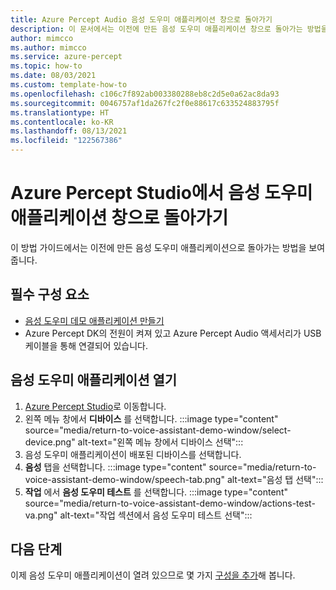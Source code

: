 ```yaml
---
title: Azure Percept Audio 음성 도우미 애플리케이션 창으로 돌아가기
description: 이 문서에서는 이전에 만든 음성 도우미 애플리케이션 창으로 돌아가는 방법을 보여 줍니다.
author: mimcco
ms.author: mimcco
ms.service: azure-percept
ms.topic: how-to
ms.date: 08/03/2021
ms.custom: template-how-to
ms.openlocfilehash: c106c7f892ab003380288eb8c2d5e0a62ac8da93
ms.sourcegitcommit: 0046757af1da267fc2f0e88617c633524883795f
ms.translationtype: HT
ms.contentlocale: ko-KR
ms.lasthandoff: 08/13/2021
ms.locfileid: "122567386"
---
```

# <a name="return-to-your-voice-assistant-application-window-in-azure-percept-studio"></a>Azure Percept Studio에서 음성 도우미 애플리케이션 창으로 돌아가기

이 방법 가이드에서는 이전에 만든 음성 도우미 애플리케이션으로 돌아가는 방법을 보여 줍니다.

## <a name="prerequisites"></a>필수 구성 요소

- [음성 도우미 데모 애플리케이션 만들기](./tutorial-no-code-speech.md)
- Azure Percept DK의 전원이 켜져 있고 Azure Percept Audio 액세서리가 USB 케이블을 통해 연결되어 있습니다.

## <a name="open-your-voice-assistant-application"></a>음성 도우미 애플리케이션 열기
1. [Azure Percept Studio](https://portal.azure.com/#blade/AzureEdgeDevices/Main/overview)로 이동합니다.
1. 왼쪽 메뉴 창에서 **디바이스** 를 선택합니다.
    :::image type="content" source="media/return-to-voice-assistant-demo-window/select-device.png" alt-text="왼쪽 메뉴 창에서 디바이스 선택":::
1. 음성 도우미 애플리케이션이 배포된 디바이스를 선택합니다.
1. **음성** 탭을 선택합니다. :::image type="content" source="media/return-to-voice-assistant-demo-window/speech-tab.png" alt-text="음성 탭 선택":::
1. **작업** 에서 **음성 도우미 테스트** 를 선택합니다. :::image type="content" source="media/return-to-voice-assistant-demo-window/actions-test-va.png" alt-text="작업 섹션에서 음성 도우미 테스트 선택":::

## <a name="next-steps"></a>다음 단계
이제 음성 도우미 애플리케이션이 열려 있으므로 몇 가지 [구성을 추가](./how-to-manage-voice-assistant.md)해 봅니다.


